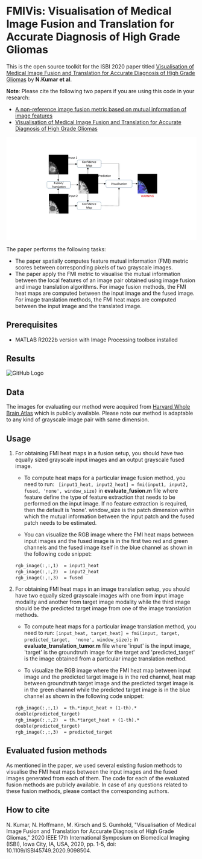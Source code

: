 # FMIVis: Visualisation of Medical Image Fusion and Translation for Accurate Diagnosis of High Grade Gliomas

This is the open source toolkit for the ISBI 2020 paper titled [Visualisation of Medical Image Fusion and Translation for Accurate Diagnosis of High Grade Gliomas](https://ieeexplore.ieee.org/document/9098504) by **N.Kumar et al**. 

**Note**: Please cite the following two papers if you are using this code in your research:
* [A non-reference image fusion metric based on mutual information of image features](http://dx.doi.org/10.1016/j.compeleceng.2011.07.012)
* [Visualisation of Medical Image Fusion and Translation for Accurate Diagnosis of High Grade Gliomas](https://ieeexplore.ieee.org/document/9098504)

![GitHub Logo](/docs/FMIVis.png)

The paper performs the following tasks:
* The paper spatially computes feature mutual information (FMI) metric scores between corresponding pixels of two grayscale images. 
* The paper apply the FMI metric to visualise the mutual information between the local features of an image pair obtained using image fusion and image translation algorithms. For image fusion methods, the FMI heat maps are computed between the input image and the fused image. For image translation methods, the FMI heat maps are computed between the input image and the translated image.

## Prerequisites
* MATLAB R2022b version with Image Processing toolbox installed


## Results
![GitHub Logo](/docs/Results.png)

## Data
The images for evaluating our method were acquired from [Harvard Whole Brain Atlas](http://www.med.harvard.edu/AANLIB/) which is publicly available. Please note our method is adaptable to any kind of grayscale image pair with same dimension.

## Usage
1. For obtaining FMI heat maps in a fusion setup, you should have two equally sized grayscale input images and an output grayscale fused image. 
   -  To compute heat maps for a particular image fusion method, you need to run: ```  [input1_heat, input2_heat] = fmi(input1, input2, fused, 'none', window_size) ``` in **evaluate_fusion.m** file where feature define the type of feature extraction
   that needs to be performed on the input image. If no feature extraction is required, then the default is 'none'. window_size is the patch dimension within which
   the mutual information between the input patch and the fused patch needs to be estimated.

   -  You can visualize the RGB image where the FMI heat maps between input images and the fused image is in the first two red and green channels and the fused image itself in the blue channel as shown in the following code snippet:
   
   ```
   rgb_image(:,:,1)  = input1_heat
   rgb_image(:,:,2)  = input2_heat
   rgb_image(:,:,3)  = fused 
   ```

2. For obtaining FMI heat maps in an image translation setup, you should have two equally sized grayscale images with one from input image modality and another from target image modality while the third image should be the predicted target image from one of the image translation methods. 
   -  To compute heat maps for a particular image translation method, you need to run: ``` [input_heat, target_heat] = fmi(input, target, predicted_target,  'none', window_size); ``` in **evaluate_translation_tumor.m** file where 'input' is the input image, 'target' is the groundtruth image for the target and 'predicted_target' is the image obtained from a particular image translation method.

   -  To visualize the RGB image where the FMI heat map between input image and the predicted target image is in the red channel, heat map between groundtruth target image and the predicted target image is in the green channel while the predicted target image is in the blue channel as shown in the following code snippet:

   ```
   rgb_image(:,:,1)  = th.*input_heat + (1-th).* double(predicted_target)
   rgb_image(:,:,2)  = th.*target_heat + (1-th).* double(predicted_target)
   rgb_image(:,:,3)  = predicted_target
   ```

## Evaluated fusion methods
As mentioned in the paper, we used several existing fusion methods to visualise the FMI heat maps between the input images and the fused images generated from each of them. The code for each of the evaluated fusion methods are publicly available. In case of any questions related to these fusion methods, please contact the corresponding authors.

## How to cite
N. Kumar, N. Hoffmann, M. Kirsch and S. Gumhold, "Visualisation of Medical Image Fusion and Translation for Accurate Diagnosis of High Grade Gliomas," 2020 IEEE 17th International Symposium on Biomedical Imaging (ISBI), Iowa City, IA, USA, 2020, pp. 1-5, doi: 10.1109/ISBI45749.2020.9098504.

